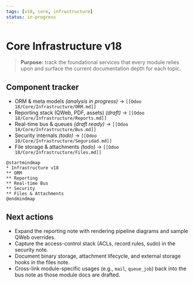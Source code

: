 ```yaml
---
tags: [v18, core, infrastructure]
status: in-progress
---
```

# Core Infrastructure v18

> **Purpose:** track the foundational services that every module relies upon and surface the current documentation depth for each topic.

## Component tracker
- ORM & meta models *(analysis in progress)* -> `[[Odoo 18/Core/Infrastructure/ORM.md]]`
- Reporting stack (QWeb, PDF, assets) *(draft)* -> `[[Odoo 18/Core/Infrastructure/Reports.md]]`
- Real-time bus & queues *(draft ready)* -> `[[Odoo 18/Core/Infrastructure/Bus.md]]`
- Security internals *(todo)* -> `[[Odoo 18/Core/Infrastructure/Seguridad.md]]`
- File storage & attachments *(todo)* -> `[[Odoo 18/Core/Infrastructure/Files.md]]`

```plantuml
@startmindmap
* Infrastructure v18
** ORM
** Reporting
** Real-time Bus
** Security
** Files & Attachments
@endmindmap
```

## Next actions
- Expand the reporting note with rendering pipeline diagrams and sample QWeb overrides.
- Capture the access-control stack (ACLs, record rules, sudo) in the security note.
- Document binary storage, attachment lifecycle, and external storage hooks in the files note.
- Cross-link module-specific usages (e.g., `mail`, `queue_job`) back into the bus note as those module docs are drafted.

